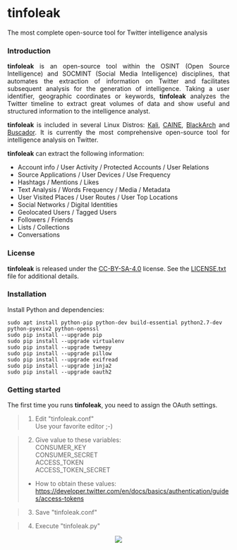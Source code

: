 # tinfoleak
The most complete open-source tool for Twitter intelligence analysis

### Introduction
<p align="justify">
<b>tinfoleak</b> is an open-source tool within the OSINT (Open Source Intelligence) and SOCMINT (Social Media Intelligence) disciplines, that automates the extraction of information on Twitter and facilitates subsequent analysis for the generation of intelligence. Taking a user identifier, geographic coordinates or keywords, <b>tinfoleak</b> analyzes the Twitter timeline to extract great volumes of data and show useful and structured information to the intelligence analyst. 
</p>

<p align="justify">
<b>tinfoleak</b> is included in several Linux Distros: <a href="https://www.kali.org/">Kali</a>, <a href="http://www.caine-live.net/">CAINE</a>, <a href="http://blackarch.org/">BlackArch</a> and <a href="https://inteltechniques.com/buscador/">Buscador</a>. It is currently the most comprehensive open-source tool for intelligence analysis on Twitter.
</p>

<b>tinfoleak</b> can extract the following information:
- Account info / User Activity / Protected Accounts / User Relations
- Source Applications / User Devices / Use Frequency
- Hashtags / Mentions / Likes
- Text Analysis / Words Frequency / Media / Metadata
- User Visited Places / User Routes / User Top Locations
- Social Networks / Digital Identities
- Geolocated Users / Tagged Users
- Followers / Friends
- Lists / Collections
- Conversations

### License
<b>tinfoleak</b> is released under the <a href="https://creativecommons.org/licenses/by-sa/4.0/">CC-BY-SA-4.0</a> license. See the <a href="https://github.com/vaguileradiaz/tinfoleak/blob/master/LICENSE.txt">LICENSE.txt</a> file for additional details.

### Installation
Install Python and dependencies:

```
sudo apt install python-pip python-dev build-essential python2.7-dev python-pyexiv2 python-openssl
sudo pip install --upgrade pip 
sudo pip install --upgrade virtualenv 
sudo pip install --upgrade tweepy
sudo pip install --upgrade pillow
sudo pip install --upgrade exifread
sudo pip install --upgrade jinja2 
sudo pip install --upgrade oauth2
```

### Getting started
The first time you runs <b>tinfoleak</b>, you need to assign the OAuth settings.

> 1. Edit "tinfoleak.conf" <br>
> Use your favorite editor ;-) 

> 2. Give value to these variables: <br>
> CONSUMER_KEY <br>
> CONSUMER_SECRET <br>
> ACCESS_TOKEN <br>
> ACCESS_TOKEN_SECRET <br>
> - How to obtain these values: <br>
> https://developer.twitter.com/en/docs/basics/authentication/guides/access-tokens

> 3. Save "tinfoleak.conf"

> 4. Execute "tinfoleak.py"

<p align="center">
  <img src="https://github.com/vaguileradiaz/tinfoleak/blob/master/doc/images/tinfoleak-ui.png" />
</p>

